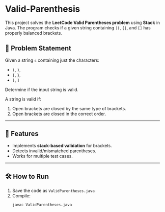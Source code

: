# Valid-Parenthesis
This project solves the **LeetCode Valid Parentheses problem** using **Stack** in Java.   The program checks if a given string containing `()`, `{}`, and `[]` has properly balanced brackets.



## 📌 Problem Statement
Given a string `s` containing just the characters:
- `(`, `)`,  
- `{`, `}`,  
- `[`, `]`  

Determine if the input string is valid.

A string is valid if:
1. Open brackets are closed by the same type of brackets.  
2. Open brackets are closed in the correct order.  

---

## 🚀 Features
- Implements **stack-based validation** for brackets.  
- Detects invalid/mismatched parentheses.  
- Works for multiple test cases.  

---

## 🛠 How to Run
1. Save the code as `ValidParentheses.java`  
2. Compile:
   ```bash
   javac ValidParentheses.java
